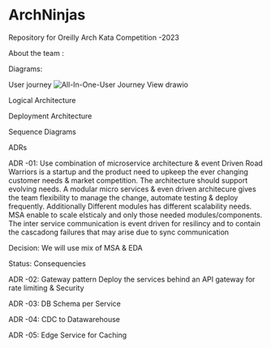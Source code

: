 # ArchNinjas
Repository for Oreilly Arch Kata Competition -2023

About the team :


Diagrams:

User journey
![All-In-One-User Journey View drawio](https://github.com/nkpaladugu/ArchNinjas/assets/1698474/8e1cd38e-cd3d-4711-ae1b-f5ccededb8c3)

Logical Architecture


Deployment Architecture

Sequence Diagrams


ADRs

ADR -01: Use combination of microservice architecture & event Driven
Road Warriors is a startup and the product need to upkeep the ever changing customer needs & market competition. The architecture should support evolving needs. A modular micro services & even driven architecure gives the team flexibility to manage the change, automate testing & deploy frequently. Additionally Different modules has different scalability needs. MSA enable to scale elsticaly and only those needed modules/components. The inter service communication is event driven for resilincy and to contain the cascadong failures that may arise due to sync communication

Decision: We will use mix of MSA & EDA

Status:
Consequencies

ADR -02: Gateway pattern
Deploy the services behind an API gateway for rate limiting & Security


ADR -03: DB Schema per Service

ADR -04: CDC to Datawarehouse

ADR -05: Edge Service for Caching

